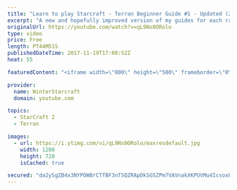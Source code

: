 ```yaml
---
title: "Learn to play Starcraft - Terran Beginner Guide #1 - Updated (2017 LOTV)"
excerpt: "A new and hopefully improved version of my guides for each race where I go over as many basics as possible while doing it live :)  I strongly believe that a super structured guide style is not very helpful compared to watching/playing the game actively.  Feedback is greatly appreciated. -- Watch live"
originalUrl: https://youtube.com/watch?v=qL9Ns0ORolo
type: video
price: Free
length: PT44M51S
publishedDateTime: 2017-11-19T17:08:52Z
heat: 55

featuredContent: "<iframe width=\"800\" height=\"500\" frameborder=\"0\" src=\"https://www.youtube.com/embed/qL9Ns0ORolo\" allow=\"accelerometer; autoplay; encrypted-media; gyroscope; picture-in-picture\" allowfullscreen></iframe>"

provider:
  name: WinterStarcraft
  domain: youtube.com

topics:
  - StarCraft 2
  - Terran

images:
  - url: https://i.ytimg.com/vi/qL9Ns0ORolo/maxresdefault.jpg
    width: 1280
    height: 720
    isCached: true

secured: "da2ySgZB4x3NYPOWBrCTfBF3nTSQZRApDkSGSZPm7VAVnakXKPUVMu4IcsoxUCGV8rE54db052LqgIdt4Jcask6W2SoDN81AIZR/tysnsuwCNM3LTGeso3hU5AfzoRnxxLwDrfQpjBRHs3YrqISrX8i6GY0Bu6LhUUsknfvUeaa4rSDpxjdMHp9sz7/FagFuBBcUzZ9wxTg2T+f9s1zQjoBgl+Oqv3l6TUJQxPJyZYXBkZpMzVuxkmv/832MiYT4weyXuB/hPp44GDPJfrPu6NKrWY4ZhUyhbNbidZSZPpiL3pOFUmSUg/lyYqDnjQ3ZSvs8Y8iAxAwaVkyHMwluxsec9lAHbBuSDUyiPJ6gEjvRO8JyvBCYNKGhX5lIbCWM4yiaNggtf91MLn25VP8YssoY0LVk5r2cdaPQvueSm7sze6RofW2QCavQgcPGbvTF;CJ1/rT/G1auel3sycxoLlg=="
---
```


